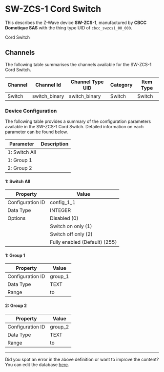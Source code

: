 
# SW-ZCS-1 Cord Switch

This describes the Z-Wave device **SW-ZCS-1**, manufactured by **CBCC Domotique SAS** with the thing type UID of ```cbcc_swzcs1_00_000```. 

Cord Switch

## Channels
The following table summarises the channels available for the SW-ZCS-1 Cord Switch.

| Channel | Channel Id | Channel Type UID | Category | Item Type |
|---------|------------|------------------|----------|-----------|
| Switch | switch_binary | switch_binary | Switch | Switch |




### Device Configuration
The following table provides a summary of the configuration parameters available in the SW-ZCS-1 Cord Switch.
Detailed information on each parameter can be found below.

| Parameter   | Description |
|-------------|-------------|
| 1: Switch All |  |
| 1: Group 1 |  |
| 2: Group 2 |  |




#### 1: Switch All




| Property         | Value    |
|------------------|----------|
| Configuration ID | config_1_1 |
| Data Type        | INTEGER || Default Value | 255 |
| Options | Disabled (0) |
|  | Switch on only (1) |
|  | Switch off only (2) |
|  | Fully enabled (Default) (255) |






#### 1: Group 1




| Property         | Value    |
|------------------|----------|
| Configuration ID | group_1 |
| Data Type        | TEXT |
| Range |  to  |






#### 2: Group 2




| Property         | Value    |
|------------------|----------|
| Configuration ID | group_2 |
| Data Type        | TEXT |
| Range |  to  |






---

Did you spot an error in the above definition or want to improve the content?
You can edit the database [here](http://www.cd-jackson.com/index.php/zwave/zwave-device-database/zwave-device-list/devicesummary/236).

